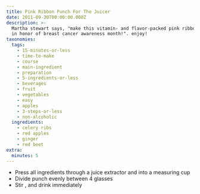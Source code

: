 ```yaml
---
title: Pink Ribbon Punch For The Juicer
date: 2011-09-30T00:00:00.000Z
description: >-
  Martha stewart says, "make this vitamin- and flavor-packed pink ribbon punch
  in honor of breast cancer awareness month!". enjoy!
taxonomies:
  tags:
    - 15-minutes-or-less
    - time-to-make
    - course
    - main-ingredient
    - preparation
    - 5-ingredients-or-less
    - beverages
    - fruit
    - vegetables
    - easy
    - apples
    - 3-steps-or-less
    - non-alcoholic
  ingredients:
    - celery ribs
    - red apples
    - ginger
    - red beet
extra:
  minutes: 5
---
```

 - Press all ingredients through a juice extractor and into a measuring cup
 - Divide punch evenly between 4 glasses
 - Stir , and drink immediately

